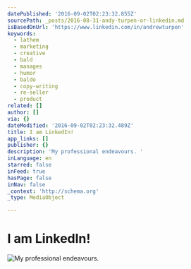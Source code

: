 ```yaml
---
datePublished: '2016-09-02T02:23:32.855Z'
sourcePath: _posts/2016-08-31-andy-turpen-or-linkedin.md
isBasedOnUrl: 'https://www.linkedin.com/in/andrewturpen'
keywords:
  - lathem
  - marketing
  - creative
  - bald
  - manages
  - humor
  - baldo
  - copy-writing
  - re-seller
  - product
related: []
author: []
via: {}
dateModified: '2016-09-02T02:23:32.489Z'
title: I am LinkedIn!
app_links: []
publisher: {}
description: 'My professional endeavours. '
inLanguage: en
starred: false
inFeed: true
hasPage: false
inNav: false
_context: 'http://schema.org'
_type: MediaObject

---
```

# I am LinkedIn!
![My professional endeavours. ](https://the-grid-user-content.s3-us-west-2.amazonaws.com/37cd8484-ead9-462c-8306-514283eb3f7f.jpg)